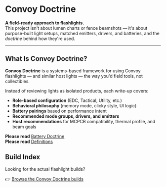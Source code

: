 # Convoy Doctrine

**A field-ready approach to flashlights.**  
This project isn't about lumen charts or fence beamshots — it's about purpose-built light setups, matched emitters, drivers, and batteries, and the *doctrine* behind how they're used.

---

## What Is Convoy Doctrine?

**Convoy Doctrine** is a systems-based framework for using Convoy flashlights — and similar host lights — the way you'd field tools, not collectibles.

Instead of reviewing lights as isolated products, each write-up covers:

-  **Role-based configuration** (EDC, Tactical, Utility, etc.)
-  **Behavioral philosophy** (memory mode, clicky style, UI logic)
-  **Battery pairings** based on performance intent
-  **Recommended mode groups, drivers, and emitters**
-  **Host recommendations** for MCPCB compatibility, thermal profile, and beam goals

**Please read** [Battery Doctrine](https://github.com/TheSmashy/ConvoyLights/blob/main/Battery.md)  
**Please read** [Definitions](https://github.com/TheSmashy/ConvoyLights/blob/main/Definitions.md)  
## Build Index

Looking for the actual flashlight builds?

👉 [Browse the Convoy Doctrine builds](./lights/README.md)
